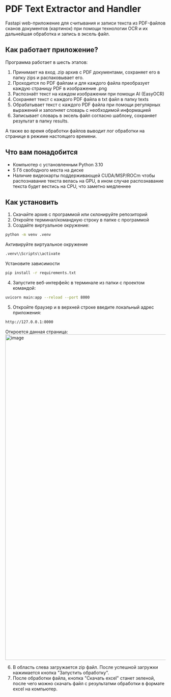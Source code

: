 # PDF Text Extractor and Handler

Fastapi web-приложение для считывания и записи текста из PDF-файлов сканов документов (картинок) при помощи технологии OCR и их дальнейшая обработка и запись в эксель файл.

## Как работает приложение?

Программа работает в шесть этапов:
1. Принимает на вход .zip архив с PDF документами, сохраняет его в папку zips и распаковывает его.
2. Проходится по PDF файлам и для каждого файла преобразует каждую страницу PDF в изображение .png
3. Распознаёт текст на каждом изображении при помощи AI (EasyOCR)
4. Сохраняет текст с каждого PDF файла в txt файл в папку texts
5. Обрабатывает текст с каждого PDF файла при помощи регулярных выражений и заполняет словарь с необходимой информацией
6. Записывает словарь в эксель файл согласно шаблону, сохраняет результат в папку results.

А также во время обработки файлов выводит лог обработки на странице в режиме настоящего времени.

## Что вам понадобится

- Компьютер с установленным Python 3.10
- 5 Гб свободного места на диске
- Наличие видеокарты поддерживающей CUDA/MSP/ROCm чтобы распознавание текста велась на GPU, в ином случае распознавание текста будет вестись на CPU, что заметно медленнее

## Как установить

1. Скачайте архив с программой или склонируйте репозиторий
2. Откройте терминал/командную строку в папке с программой
3. Создайте виртуальное окружение:
```bash
python -m venv .venv
```
Активируйте виртуальное окружение
```bash
.venv\\Scripts\\activate
```
Установите зависимости
```bash
pip install -r requirements.txt
```
4. Запустите веб-интерфейс в терминале из папки с проектом командой:
```bash
uvicorn main:app --reload --port 8000
```
5. Откройте браузер и в верхней строке введите локальный адрес приложения:
```bash
http://127.0.0.1:8000
```
Откроется данная страница:
<img width="1876" height="1021" alt="image" src="https://github.com/user-attachments/assets/a4b06887-a147-4cdb-980f-b655189a051e" />


6. В область слева загружается zip файл. После успешной загружки нажимается кнопка "Запустить обработку".
7. После обработки файла, кнопка "Скачать excel" станет зеленой, после чего можно скачать файл с результатми обработки в формате excel на компьютер.

